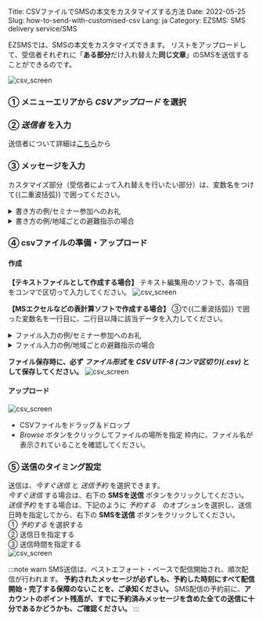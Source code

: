 Title: CSVファイルでSMSの本文をカスタマイズする方法
Date: 2022-05-25
Slug: how-to-send-with-customised-csv
Lang: ja
Category: EZSMS: SMS delivery service/SMS

EZSMSでは、SMSの本文をカスタマイズできます。
リストをアップロードして、受信者それぞれに「**ある部分**だけ入れ替えた**同じ文章**」のSMSを送信することができるのです。

![csv_screen](/images/csv_screen01.png)

### ① メニューエリアから _CSVアップロード_ を選択
### ② _送信者_ を入力 
送信者について詳細は[こちら](https://help.xoxzo.com/ja/ezsms-sms-delivery-service/articles/what-does-sender-id-do/)から
### ③ メッセージを入力　
カスタマイズ部分（受信者によって入れ替えを行いたい部分）は、変数名をつけて{{二重波括弧}} で囲ってください。
<details><summary>書き方の例/セミナー参加へのお礼</summary>
  変数名 name に受信者の名前
  変数名　seminar にセミナータイトルを入れて送信したい場合
  ```
{{name}}様　  先日は{{seminar}}へご参加いただきありがとうございました。
  ```
</details>

<details><summary>書き方の例/地域ごとの避難指示の場合</summary>
  変数名 local に地域の名前
  変数名　shelter に避難所の名称を入れて送信したい場合
  ```
警戒レベル４発令
  {{local}}地区の方は{{shelter}}へ避難してください
  ```
</details>

### ④ csvファイルの準備・アップロード
#### 作成
**【テキストファイルとして作成する場合】**
テキスト編集用のソフトで、各項目をコンマで区切って入力してください。
  ![csv_screen](/images/csv_screen05.png)
 
**【MSエクセルなどの表計算ソフトで作成する場合】**
③で{{二重波括弧}} で囲った変数名を一行目に、二行目以降に該当データを入力してください。
<details>
  <summary>ファイル入力の例/セミナー参加へのお礼</summary>
  ![csv_screen](/images/csv_screen02.png)
 </details>
 
 <details>
  <summary>ファイル入力の例/地域ごとの避難指示の場合</summary>
  ![csv_screen](/images/csv_screen03.png)
 </details>
 
**ファイル保存時に、必ず _ファイル形式_ を _CSV UTF-8 (コンマ区切り)(.csv)_ として保存してください。**
  ![csv_screen](/images/csv_screen04.png)
 
#### アップロード
  ![csv_screen](/images/csv_screen06.png)
- CSVファイルをドラッグ＆ドロップ
- _Browse_ ボタンをクリックしてファイルの場所を指定 
枠内に、ファイル名が表示されていることを確認してください。

### ⑤ 送信のタイミング設定
送信は、_今すぐ送信_ と _送信予約_ を選択できます。<br>
_今すぐ送信_ する場合は、右下の **SMSを送信** ボタンをクリックしてください。<br>
_送信予約_ をする場合は、下記のように _予約する_　のオプションを選択し、送信日時を指定してから、右下の **SMSを送信** ボタンをクリックしてください。<br>
① _予約する_ を選択する <br>
② 送信日を指定する <br>
③ 送信時間を指定する <br>
![csv_screen](/images/csv_screen07.png)

:::note warn
SMS送信は、ベストエフォート・ベースで配信開始され、順次配信が行われます。 **予約されたメッセージが必ずしも、予約した時刻にすべて配信開始・完了する保障のないことを、ご承知ください。**
SMS配信の予約前に、**アカウントのポイント残高が、すでに予約済みメッセージを含めた全ての送信に十分であるかどうかも、ご確認ください。**
:::
